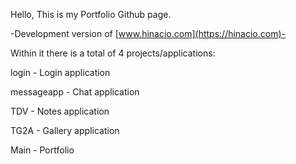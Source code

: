 Hello, This is my Portfolio Github page.

-Development version of [www.hinacio.com](https://hinacio.com)-


Within it there is a total of 4 projects/applications:

login - Login application

messageapp - Chat application

TDV - Notes application

TG2A - Gallery application

Main - Portfolio
